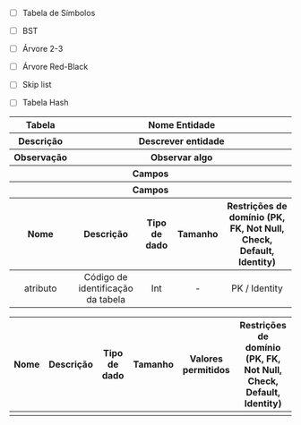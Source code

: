 - [ ] Tabela de Símbolos
- [ ] BST
- [ ] Árvore 2-3
- [ ] Árvore Red-Black
- [ ] Skip list
- [ ] Tabela Hash



<table style="text-align: center;">
  <thead>
	  <tr>
	    <th>Tabela</th>
	    <th colspan="4" style="text-align: center;">Nome Entidade</th>
	  </tr>
	<tr>
	    <th>Descrição</th>
	    <th colspan="4" style="text-align: center;">Descrever entidade</th>
	  </tr>
	    <tr>
	    <th>Observação</th>
	    <th colspan="4" style="text-align: center;">Observar algo</th>
	  </tr>
	  <tr>
	    <th colspan="5" style="text-align: center;">Campos</th>
	  </tr>
    <tr>
      <th colspan="5">Campos</th>
    </tr>
    <tr>
      <th>Nome</th>
      <th>Descrição</th>
      <th>Tipo de dado</th>
      <th>Tamanho</th>
      <th>Restrições de domínio (PK, FK, Not Null, Check, Default, Identity)</th>
    </tr>
  </thead>
  <tbody>
    <tr> <!--colocar aqui linha de atributo-->
      <td>atributo</td>
      <td>Código de identificação da tabela</td>
      <td>Int</td>
      <td>-</td>
      <td>PK / Identity</td>
    </tr>
    <!-- outras linhas aqui -->
  </tbody>
</table>



| Nome | Descrição | Tipo de dado | Tamanho | Valores permitidos | Restrições de domínio (PK, FK, Not Null, Check, Default, Identity) |
| ---- | --------- | ------------ | ------- | ------------------ | ------------------------------------------------------------------ |
|      |           |              |         |                    |                                                                    |
